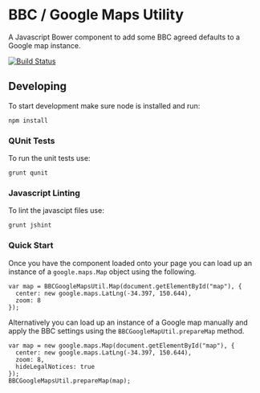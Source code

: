 BBC / Google Maps Utility
=========================

A Javascript Bower component to add some BBC agreed defaults to a Google map instance.

[![Build Status](https://travis-ci.org/BBC-Location-Services/bbc-google-maps-util.svg?branch=master)](https://travis-ci.org/BBC-Location-Services/bbc-google-maps-util)


Developing
----------

To start development make sure node is installed and run:

    npm install


### QUnit Tests

To run the unit tests use:

    grunt qunit

### Javascript Linting

To lint the javascipt files use:

    grunt jshint

### Quick Start

Once you have the component loaded onto your page you can load up an instance of a `google.maps.Map` object using the following.

```
var map = BBCGoogleMapsUtil.Map(document.getElementById("map"), {
  center: new google.maps.LatLng(-34.397, 150.644),
  zoom: 8
});
```

Alternatively you can load up an instance of a Google map manually and apply the BBC settings using the `BBCGoogleMapUtil.prepareMap` method.

````
var map = new google.maps.Map(document.getElementById("map"), {
  center: new google.maps.LatLng(-34.397, 150.644),
  zoom: 8,
  hideLegalNotices: true
});
BBCGoogleMapsUtil.prepareMap(map);
````
